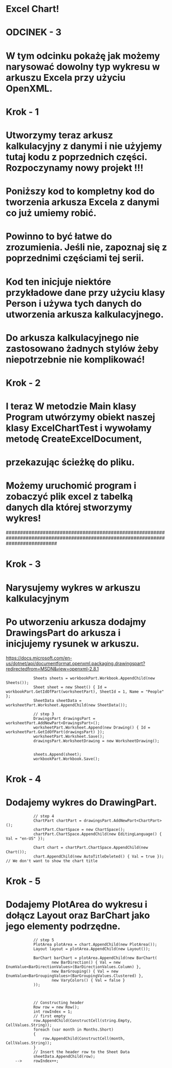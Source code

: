 ﻿# Excel Chart!
# ODCINEK - 3 
# W tym odcinku pokażę jak możemy narysować dowolny typ wykresu w arkuszu Excela przy użyciu OpenXML.


# Krok - 1  
# Utworzymy teraz arkusz kalkulacyjny z danymi i nie użyjemy tutaj kodu z poprzednich części. Rozpoczynamy nowy projekt !!!
# Poniższy kod to kompletny kod do tworzenia arkusza Excela z danymi co już umiemy robić. 
# Powinno to być łatwe do zrozumienia. Jeśli nie, zapoznaj się z poprzednimi częściami tej serii.

# Kod ten inicjuje niektóre przykładowe dane przy użyciu klasy Person i używa tych danych do utworzenia arkusza kalkulacyjnego. 
# Do arkusza kalkulacyjnego nie zastosowano żadnych stylów żeby niepotrzebnie nie komplikować!


# Krok - 2
# I teraz W metodzie Main klasy Program utwórzymy obiekt naszej klasy ExcelChartTest i wywołamy metodę CreateExcelDocument, 
# przekazując ścieżkę do pliku.

# Możemy uruchomić program i zobaczyć plik excel z tabelką danych dla której stworzymy wykres!

##################################################################################################################################


# Krok - 3
# Narysujemy wykres w arkuszu kalkulacyjnym
# Po utworzeniu arkusza dodajmy DrawingsPart do arkusza i inicjujemy rysunek w arkuszu.

https://docs.microsoft.com/en-us/dotnet/api/documentformat.openxml.packaging.drawingspart?redirectedfrom=MSDN&view=openxml-2.8.1

		        Sheets sheets = workbookPart.Workbook.AppendChild(new Sheets());
                Sheet sheet = new Sheet() { Id = workbookPart.GetIdOfPart(worksheetPart), SheetId = 1, Name = "People" };
                SheetData sheetData = worksheetPart.Worksheet.AppendChild(new SheetData());

                // step 3
                DrawingsPart drawingsPart = worksheetPart.AddNewPart<DrawingsPart>();
                worksheetPart.Worksheet.Append(new Drawing() { Id = worksheetPart.GetIdOfPart(drawingsPart) });
                worksheetPart.Worksheet.Save();
                drawingsPart.WorksheetDrawing = new WorksheetDrawing();


                sheets.Append(sheet);
                workbookPart.Workbook.Save();


# Krok - 4
# Dodajemy wykres do DrawingPart.

		        // step 4
                ChartPart chartPart = drawingsPart.AddNewPart<ChartPart>();
                chartPart.ChartSpace = new ChartSpace();
                chartPart.ChartSpace.AppendChild(new EditingLanguage() { Val = "en-US" });

                Chart chart = chartPart.ChartSpace.AppendChild(new Chart());
                chart.AppendChild(new AutoTitleDeleted() { Val = true }); // We don't want to show the chart title



# Krok - 5
# Dodajemy PlotArea do wykresu i dołącz Layout oraz BarChart jako jego elementy podrzędne.

		        // step 5
                PlotArea plotArea = chart.AppendChild(new PlotArea());
                Layout layout = plotArea.AppendChild(new Layout());

                BarChart barChart = plotArea.AppendChild(new BarChart(
                        new BarDirection() { Val = new EnumValue<BarDirectionValues>(BarDirectionValues.Column) },
                        new BarGrouping() { Val = new EnumValue<BarGroupingValues>(BarGroupingValues.Clustered) },
                        new VaryColors() { Val = false }
                ));



                // Constructing header
                Row row = new Row();
                int rowIndex = 1;
                // first empty
                row.AppendChild(ConstructCell(string.Empty, CellValues.String));
                foreach (var month in Months.Short)
                {
                    row.AppendChild(ConstructCell(month, CellValues.String));
                }
                // Insert the header row to the Sheet Data
                sheetData.AppendChild(row);
        -->     rowIndex++;